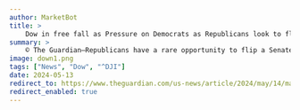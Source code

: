 ```yaml
---
author: MarketBot
title: >
    Dow in free fall as Pressure on Democrats as Republicans look to flip Maryland Senate seat
summary: >
    © The Guardian—Republicans have a rare opportunity to flip a Senate seat in Maryland in November, and the outcome of that race could determine control of the upper chamber. The high stakes of the Maryland Senate election have put intense scrutiny on the state’s primaries this Tuesday.
image: down1.png
tags: ["News", "Dow", "^DJI"]
date: 2024-05-13
redirect_to: https://www.theguardian.com/us-news/article/2024/may/14/maryland-primary-republicans-democrats
redirect_enabled: true
---
```


